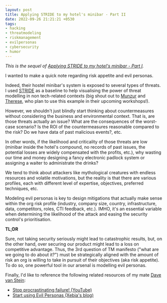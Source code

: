 ```yaml
---
layout: post
title: Applying STRIDE to my hotel's minibar - Part II
date: 2022-09-26 21:21:21 +0530
tags:
- hacking
- threatmodeling
- riskmanagement
- evilpersonas
- cybersecurity
- humor
---
```


_This is the sequel of [Applying STRIDE to my hotel's minibar - Part I](/blog/stride-hotel-minibar-i)._

I wanted to make a quick note regarding risk appetite and evil personas.

Indeed, their hostel minibar's system is exposed to several types of threats. I used [STRIDE](https://en.wikipedia.org/wiki/STRIDE_(security)) as a baseline to help visualising the power of threat modelling in non tech-related contexts (big shout out to [Munzur](https://www.linkedin.com/in/munzur/) and [Therese](https://www.linkedin.com/in/theresedrent/), who plan to use this example in their upcoming workshops!).

However, we shouldn't just blindly start thinking about countermeasures without considering the business and environmental context. That is, are those threats actually an issue? What are the consequences of the worst-case scenario? Is the ROI of the countermeasures reasonable compared to the risk? Do we have data of past malicious events?, etc.

In other words, if the likelihood and criticality of those threats are low (minibar inside the hotel's compound, no records of past issues, the potential losses are widely compensated with the profits, etc.), why wasting our time and money designing a fancy electronic padlock system or assigning a waiter to administrate the drinks?

We tend to think about attackers like mythological creatures with endless resources and volatile motivations, but the reality is that there are various profiles, each with different level of expertise, objectives, preferred techniques, etc. 

Modeling evil personas is key to design mitigations that actually make sense within the org risk profile (industry, company size, country, infrastructure, data, competitors, roles, CTI feedback, etc.). IMHO, it's an essential variable when determining the likelihood of the attack and easing the security control's prioritisation.

**TL;DR** 

Sure, not taking security seriously might lead to catastrophic results, but, on the other hand, over securing our product might lead to a loss on competitive advantage. Thus, the 3rd question of TM manifesto ("what are we going to do about it?") must be strategically aligned with the amount of risk an org is willing to take in pursuit of their objectives (aka risk appetite). To do so, one powerful tool in our arsenal is modelling evil personas.

Finally, I'd like to reference the following related resources of my mate [Dave van Stein](https://www.linkedin.com/in/dvstein/):
- [Stop procrastinating failure! (YouTube)](https://www.youtube.com/watch?reload=9&v=Pt6iGUPYZXg) 
- [Start using Evil Personas (Xebia's blog)](https://xebia.com/blog/threat-modeling-start-using-evil-personas/)
